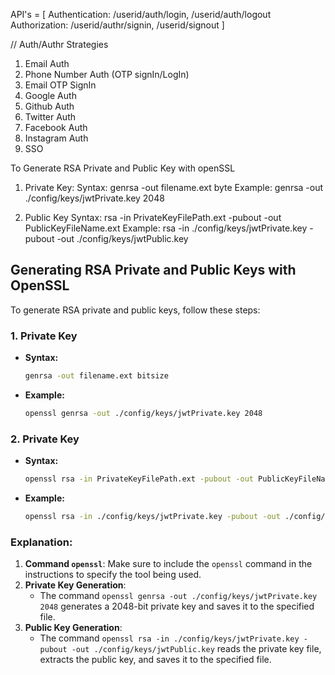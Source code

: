 API's = 
[
   Authentication: /userid/auth/login, /userid/auth/logout
   Authorization: /userid/authr/signin, /userid/signout
]

// Auth/Authr Strategies
1. Email Auth
2. Phone Number Auth (OTP signIn/LogIn)
3. Email OTP SignIn
4. Google Auth
5. Github Auth
6. Twitter Auth
7. Facebook Auth
8. Instagram Auth
9. SSO

To Generate RSA Private and Public Key with openSSL

1. Private Key: 
   Syntax: genrsa -out filename.ext byte
   Example: genrsa -out ./config/keys/jwtPrivate.key 2048

2. Public Key
   Syntax: rsa -in PrivateKeyFilePath.ext -pubout -out PublicKeyFileName.ext
   Example: rsa -in ./config/keys/jwtPrivate.key -pubout -out ./config/keys/jwtPublic.key





## Generating RSA Private and Public Keys with OpenSSL

To generate RSA private and public keys, follow these steps:

### 1. Private Key

- **Syntax:**
  ```sh
  genrsa -out filename.ext bitsize
- **Example:**
  ```sh
  openssl genrsa -out ./config/keys/jwtPrivate.key 2048
### 2. Private Key

- **Syntax:**
  ```sh
  openssl rsa -in PrivateKeyFilePath.ext -pubout -out PublicKeyFileName.ext
- **Example:**
  ```sh
  openssl rsa -in ./config/keys/jwtPrivate.key -pubout -out ./config/keys/jwtPublic.key
### Explanation:

1. **Command `openssl`**: Make sure to include the `openssl` command in the instructions to specify the tool being used.
2. **Private Key Generation**:
   - The command `openssl genrsa -out ./config/keys/jwtPrivate.key 2048` generates a 2048-bit private key and saves it to the specified file.
3. **Public Key Generation**:
   - The command `openssl rsa -in ./config/keys/jwtPrivate.key -pubout -out ./config/keys/jwtPublic.key` reads the private key file, extracts the public key, and saves it to the specified file.


